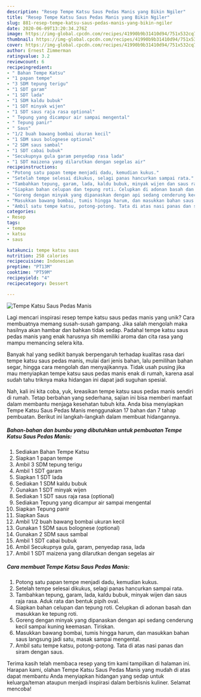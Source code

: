 ```yaml
---
description: "Resep Tempe Katsu Saus Pedas Manis yang Bikin Ngiler"
title: "Resep Tempe Katsu Saus Pedas Manis yang Bikin Ngiler"
slug: 881-resep-tempe-katsu-saus-pedas-manis-yang-bikin-ngiler
date: 2020-06-09T13:20:34.276Z
image: https://img-global.cpcdn.com/recipes/41990b9b31410d94/751x532cq70/tempe-katsu-saus-pedas-manis-foto-resep-utama.jpg
thumbnail: https://img-global.cpcdn.com/recipes/41990b9b31410d94/751x532cq70/tempe-katsu-saus-pedas-manis-foto-resep-utama.jpg
cover: https://img-global.cpcdn.com/recipes/41990b9b31410d94/751x532cq70/tempe-katsu-saus-pedas-manis-foto-resep-utama.jpg
author: Ernest Zimmerman
ratingvalue: 3.2
reviewcount: 6
recipeingredient:
- " Bahan Tempe Katsu"
- "1 papan tempe"
- "3 SDM tepung terigu"
- "1 SDT garam"
- "1 SDT lada"
- "1 SDM kaldu bubuk"
- "1 SDT minyak wijen"
- "1 SDT saus raja rasa optional"
- " Tepung yang dicampur air sampai mengental"
- " Tepung panir"
- " Saus"
- "1/2 buah bawang bombai ukuran kecil"
- "1 SDM saus bolognese optional"
- "2 SDM saus sambal"
- "1 SDT cabai bubuk"
- "Secukupnya gula garam penyedap rasa lada"
- "1 SDT maizena yang dilarutkan dengan segelas air"
recipeinstructions:
- "Potong satu papan tempe menjadi dadu, kemudian kukus."
- "Setelah tempe selesai dikukus, selagi panas hancurkan sampai rata."
- "Tambahkan tepung, garam, lada, kaldu bubuk, minyak wijen dan saus raja rasa. Aduk rata dan bentuk pipih oval."
- "Siapkan bahan celupan dan tepung roti. Celupkan di adonan basah dan masukkan ke tepung roti."
- "Goreng dengan minyak yang dipanaskan dengan api sedang cenderung kecil sampai kuning keemasan. Tiriskan."
- "Masukkan bawang bombai, tumis hingga harum, dan masukkan bahan saus langsung jadi satu, masak sampai mengental."
- "Ambil satu tempe katsu, potong-potong. Tata di atas nasi panas dan siram dengan saus."
categories:
- Resep
tags:
- tempe
- katsu
- saus

katakunci: tempe katsu saus 
nutrition: 258 calories
recipecuisine: Indonesian
preptime: "PT13M"
cooktime: "PT59M"
recipeyield: "4"
recipecategory: Dessert

---
```



![Tempe Katsu Saus Pedas Manis](https://img-global.cpcdn.com/recipes/41990b9b31410d94/751x532cq70/tempe-katsu-saus-pedas-manis-foto-resep-utama.jpg)

Lagi mencari inspirasi resep tempe katsu saus pedas manis yang unik? Cara membuatnya memang susah-susah gampang. Jika salah mengolah maka hasilnya akan hambar dan bahkan tidak sedap. Padahal tempe katsu saus pedas manis yang enak harusnya sih memiliki aroma dan cita rasa yang mampu memancing selera kita.

Banyak hal yang sedikit banyak berpengaruh terhadap kualitas rasa dari tempe katsu saus pedas manis, mulai dari jenis bahan, lalu pemilihan bahan segar, hingga cara mengolah dan menyajikannya. Tidak usah pusing jika mau menyiapkan tempe katsu saus pedas manis enak di rumah, karena asal sudah tahu triknya maka hidangan ini dapat jadi suguhan spesial.




Nah, kali ini kita coba, yuk, kreasikan tempe katsu saus pedas manis sendiri di rumah. Tetap berbahan yang sederhana, sajian ini bisa memberi manfaat dalam membantu menjaga kesehatan tubuh kita. Anda bisa menyiapkan Tempe Katsu Saus Pedas Manis menggunakan 17 bahan dan 7 tahap pembuatan. Berikut ini langkah-langkah dalam membuat hidangannya.

<!--inarticleads1-->

##### Bahan-bahan dan bumbu yang dibutuhkan untuk pembuatan Tempe Katsu Saus Pedas Manis:

1. Sediakan  Bahan Tempe Katsu
1. Siapkan 1 papan tempe
1. Ambil 3 SDM tepung terigu
1. Ambil 1 SDT garam
1. Siapkan 1 SDT lada
1. Sediakan 1 SDM kaldu bubuk
1. Gunakan 1 SDT minyak wijen
1. Sediakan 1 SDT saus raja rasa (optional)
1. Sediakan  Tepung yang dicampur air sampai mengental
1. Siapkan  Tepung panir
1. Siapkan  Saus
1. Ambil 1/2 buah bawang bombai ukuran kecil
1. Gunakan 1 SDM saus bolognese (optional)
1. Gunakan 2 SDM saus sambal
1. Ambil 1 SDT cabai bubuk
1. Ambil Secukupnya gula, garam, penyedap rasa, lada
1. Ambil 1 SDT maizena yang dilarutkan dengan segelas air




<!--inarticleads2-->

##### Cara membuat Tempe Katsu Saus Pedas Manis:

1. Potong satu papan tempe menjadi dadu, kemudian kukus.
1. Setelah tempe selesai dikukus, selagi panas hancurkan sampai rata.
1. Tambahkan tepung, garam, lada, kaldu bubuk, minyak wijen dan saus raja rasa. Aduk rata dan bentuk pipih oval.
1. Siapkan bahan celupan dan tepung roti. Celupkan di adonan basah dan masukkan ke tepung roti.
1. Goreng dengan minyak yang dipanaskan dengan api sedang cenderung kecil sampai kuning keemasan. Tiriskan.
1. Masukkan bawang bombai, tumis hingga harum, dan masukkan bahan saus langsung jadi satu, masak sampai mengental.
1. Ambil satu tempe katsu, potong-potong. Tata di atas nasi panas dan siram dengan saus.




Terima kasih telah membaca resep yang tim kami tampilkan di halaman ini. Harapan kami, olahan Tempe Katsu Saus Pedas Manis yang mudah di atas dapat membantu Anda menyiapkan hidangan yang sedap untuk keluarga/teman ataupun menjadi inspirasi dalam berbisnis kuliner. Selamat mencoba!
